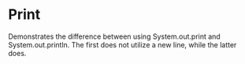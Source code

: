 # Print

Demonstrates the difference between using System.out.print and System.out.println.
The first does not utilize a new line, while the latter does.
